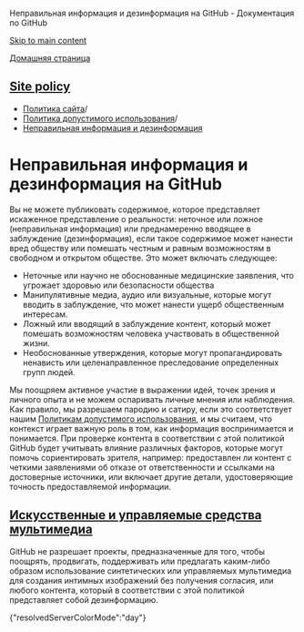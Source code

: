 Неправильная информация и дезинформация на GitHub - Документация по GitHub

[Skip to main content](#main-content)

[Домашняя страница](/ru)

[Site policy](/ru/site-policy)
----------

* [Политика сайта](/ru/site-policy)/
* [Политика допустимого использования](/ru/site-policy/acceptable-use-policies)/
* [Неправильная информация и дезинформация](/ru/site-policy/acceptable-use-policies/github-misinformation-and-disinformation)

Неправильная информация и дезинформация на GitHub
==========

Вы не можете публиковать содержимое, которое представляет искаженное представление о реальности: неточное или ложное (неправильная информация) или преднамеренно вводящее в заблуждение (дезинформация), если такое содержимое может нанести вред обществу или помешать честным и равным возможностям в свободном и открытом обществе. Это может включать следующее:

* Неточные или научно не обоснованные медицинские заявления, что угрожает здоровью или безопасности общества
* Манипулятивные медиа, аудио или визуальные, которые могут вводить в заблуждение, что может нанести ущерб общественным интересам.
* Ложный или вводящий в заблуждение контент, который может помешать возможностям человека участвовать в общественной жизни.
* Необоснованные утверждения, которые могут пропагандировать ненависть или целенаправленное преследование определенных групп людей.

Мы поощряем активное участие в выражении идей, точек зрения и личного опыта и не можем оспаривать личные мнения или наблюдения. Как правило, мы разрешаем пародию и сатиру, если это соответствует нашим [Политикам допустимого использования](/ru/site-policy/acceptable-use-policies/github-acceptable-use-policies), и мы считаем, что контекст играет важную роль в том, как информация воспринимается и понимается. При проверке контента в соответствии с этой политикой GitHub будет учитывать влияние различных факторов, которые могут помочь сориентировать зрителя, например: предоставлен ли контент с четкими заявлениями об отказе от ответственности и ссылками на достоверные источники, или включает другие детали, удостоверяющие точность предоставляемой информации.

[Искусственные и управляемые средства мультимедиа](#synthetic--manipulated-media-tools)
----------

GitHub не разрешает проекты, предназначенные для того, чтобы поощрять, продвигать, поддерживать или предлагать каким-либо образом использование синтетических или управляемых мультимедиа для создания интимных изображений без получения согласия, или любого контента, который в соответствии с этой политикой представляет собой дезинформацию.

{"resolvedServerColorMode":"day"}
